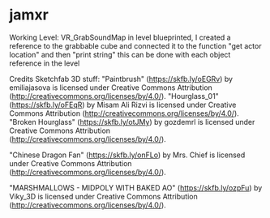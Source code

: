 # jamxr
Working Level: VR_GrabSoundMap
in level blueprinted, I created a reference to the grabbable cube and connected it to the function "get actor location" and then "print string"
this can be done with each object reference in the level

Credits Sketchfab 3D stuff:
"Paintbrush" (https://skfb.ly/oEGRv) by emiliajasova is licensed under Creative Commons Attribution (http://creativecommons.org/licenses/by/4.0/).
"Hourglass_01" (https://skfb.ly/oFEqR) by Misam Ali Rizvi is licensed under Creative Commons Attribution (http://creativecommons.org/licenses/by/4.0/).
"Broken Hourglass" (https://skfb.ly/otJMy) by gozdemrl is licensed under Creative Commons Attribution (http://creativecommons.org/licenses/by/4.0/).

"Chinese Dragon Fan" (https://skfb.ly/onFLo) by Mrs. Chief is licensed under Creative Commons Attribution (http://creativecommons.org/licenses/by/4.0/).

"MARSHMALLOWS - MIDPOLY WITH BAKED AO" (https://skfb.ly/ozpFu) by Viky_3D is licensed under Creative Commons Attribution (http://creativecommons.org/licenses/by/4.0/).